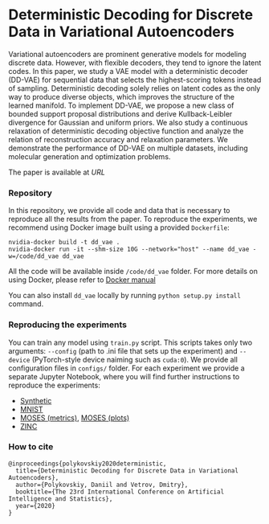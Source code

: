 # Deterministic Decoding for Discrete Data in Variational Autoencoders

Variational autoencoders are prominent generative models for modeling discrete data. However, with flexible decoders, they tend to ignore the latent codes.  In this paper, we study a VAE model with a deterministic decoder (DD-VAE) for sequential data that selects the highest-scoring tokens instead of sampling. Deterministic decoding solely relies on latent codes as the only way to produce diverse objects, which improves the structure of the learned manifold. To implement DD-VAE, we propose a new class of bounded support proposal distributions and derive Kullback-Leibler divergence for Gaussian and uniform priors. We also study a continuous relaxation of deterministic decoding objective function and analyze the relation of reconstruction accuracy and relaxation parameters. We demonstrate the performance of DD-VAE on multiple datasets, including molecular generation and optimization problems.

The paper is available at *URL*

### Repository
In this repository, we provide all code and data that is necessary to reproduce all the results from the paper. To reproduce the experiments, we recommend using Docker image built using a provided `Dockerfile`:
```{bash}
nvidia-docker build -t dd_vae .
nvidia-docker run -it --shm-size 10G --network="host" --name dd_vae -w=/code/dd_vae dd_vae
```
All the code will be available inside `/code/dd_vae` folder. For more details on using Docker, please refer to [Docker manual](https://docs.docker.com/)

You can also install `dd_vae` locally by running `python setup.py install` command.

### Reproducing the experiments
You can train any model using `train.py` script. This scripts takes only two arguments: `--config` (path to .ini file that sets up the experiment) and `--device` (PyTorch-style device naiming such as `cuda:0`). We provide all configuration files in `configs/` folder. For each experiment we provide a separate Jupyter Notebook, where you will find further instructions to reproduce the experiments:
* [Synthetic](./synthetic.ipynb)
* [MNIST](./mnist.ipynb)
* [MOSES (metrics)](./moses_prepare_metrics.ipynb), [MOSES (plots)](./moses_plots.ipynb)
* [ZINC](./bo.ipynb)

### How to cite
```
@inproceedings{polykovskiy2020deterministic,
  title={Deterministic Decoding for Discrete Data in Variational Autoencoders},
  author={Polykovskiy, Daniil and Vetrov, Dmitry},
  booktitle={The 23rd International Conference on Artificial Intelligence and Statistics},
  year={2020}
}
```
